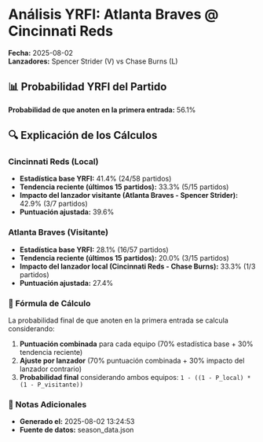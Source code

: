 # Análisis YRFI: Atlanta Braves @ Cincinnati Reds

**Fecha:** 2025-08-02  
**Lanzadores:** Spencer Strider (V) vs Chase Burns (L)

## 📊 Probabilidad YRFI del Partido

**Probabilidad de que anoten en la primera entrada:** 56.1%

## 🔍 Explicación de los Cálculos

### Cincinnati Reds (Local)
- **Estadística base YRFI:** 41.4% (24/58 partidos)
- **Tendencia reciente (últimos 15 partidos):** 33.3% (5/15 partidos)
- **Impacto del lanzador visitante (Atlanta Braves - Spencer Strider):** 42.9% (3/7 partidos)
- **Puntuación ajustada:** 39.6%

### Atlanta Braves (Visitante)
- **Estadística base YRFI:** 28.1% (16/57 partidos)
- **Tendencia reciente (últimos 15 partidos):** 20.0% (3/15 partidos)
- **Impacto del lanzador local (Cincinnati Reds - Chase Burns):** 33.3% (1/3 partidos)
- **Puntuación ajustada:** 27.4%

### 📝 Fórmula de Cálculo

La probabilidad final de que anoten en la primera entrada se calcula considerando:
1. **Puntuación combinada** para cada equipo (70% estadística base + 30% tendencia reciente)
2. **Ajuste por lanzador** (70% puntuación combinada + 30% impacto del lanzador contrario)
3. **Probabilidad final** considerando ambos equipos: `1 - ((1 - P_local) * (1 - P_visitante))`

### 📌 Notas Adicionales

- **Generado el:** 2025-08-02 13:24:53
- **Fuente de datos:** season_data.json
